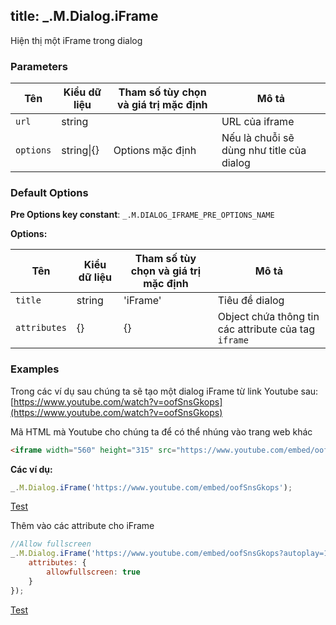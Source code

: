 title: _.M.Dialog.iFrame
-----

<script src="/test_files/dialog.js"></script>

Hiện thị một iFrame trong dialog

### Parameters
<table class="table table-striped">
    <thead>
    <tr>
        <th>Tên</th>
        <th>Kiểu dữ liệu</th>
        <th>Tham số tùy chọn và giá trị mặc định</th>
        <th>Mô tả</th>
    </tr>
    </thead>
    <tbody>
    <tr>
        <td><code>url</code></td>
        <td>string</td>
        <td></td>
        <td>URL của iframe</td>
    </tr>
    <tr>
        <td><code>options</code></td>
        <td>string|{}</td>
        <td>Options mặc định</td>
        <td>Nếu là chuỗi sẽ dùng như title của dialog</td>
    </tr>
    </tbody>
</table>

### Default Options

<p><strong>Pre Options key constant</strong>: <code>_.M.DIALOG_IFRAME_PRE_OPTIONS_NAME</code></p>
<p><strong>Options:</strong></p>
<table class="table table-striped">
    <thead>
    <tr>
        <th>Tên</th>
        <th>Kiểu dữ liệu</th>
        <th>Tham số tùy chọn và giá trị mặc định</th>
        <th>Mô tả</th>
    </tr>
    </thead>
    <tbody>
    <tr>
        <td><code>title</code></td>
        <td>string</td>
        <td>'iFrame'</td>
        <td>Tiêu đề dialog</td>
    </tr>
    <tr>
        <td><code>attributes</code></td>
        <td>{}</td>
        <td>{}</td>
        <td>Object chứa thông tin các attribute của tag <code>iframe</code></td>
    </tr>
    </tbody>
</table>

### Examples

Trong các ví dụ sau chúng ta sẽ tạo một dialog iFrame từ link Youtube sau: [https://www.youtube.com/watch?v=oofSnsGkops](https://www.youtube.com/watch?v=oofSnsGkops)

Mã HTML mà Youtube cho chúng ta để có thể nhúng vào trang web khác

```html
<iframe width="560" height="315" src="https://www.youtube.com/embed/oofSnsGkops" frameborder="0" allowfullscreen></iframe>
```

<strong>Các ví dụ:</strong>

```js
_.M.Dialog.iFrame('https://www.youtube.com/embed/oofSnsGkops');
```

<div class="well">
    <a href="javascript: testDialogIFrame()" class="btn btn-info">Test</a>
</div>

Thêm vào các attribute cho iFrame
```js
//Allow fullscreen
_.M.Dialog.iFrame('https://www.youtube.com/embed/oofSnsGkops?autoplay=1', {
    attributes: {
        allowfullscreen: true
    }
});
```
<div class="well">
    <a href="javascript: testDialogIFrameWithAttributes()" class="btn btn-info">Test</a>
</div>
